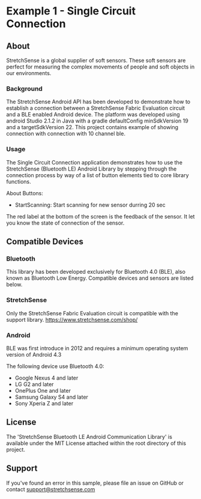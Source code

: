 # Example 1 - Single Circuit Connection  

## About

StretchSense is a global supplier of soft sensors. These soft sensors are perfect for measuring the complex movements of people and soft objects in our environments. 

### Background
The StretchSense Android API has been developed to demonstrate how to establish a connection between a StretchSense Fabric Evaluation circuit and a BLE enabled Android device. The platform was developed using android Studio 2.1.2 in Java with a gradle defaultConfig minSdkVersion 19 and a targetSdkVersion 22.
This project contains example of showing connection with connection with 10 channel ble.

### Usage
The Single Circuit Connection application demonstrates how to use the StretchSense (Bluetooth LE) Android Library by stepping through the connection process by way of a list of button elements tied to core library functions.

About Buttons:
* StartScanning: Start scanning for new sensor durring 20 sec

	
The red label at the bottom of the screen is the feedback of the sensor. It let you know the state of connection of the sensor.


## Compatible Devices

### Bluetooth
This library has been developed exclusively for Bluetooth 4.0 (BLE), also known as Bluetooth Low Energy. Compatible devices and sensors are listed below. 

### StretchSense
Only the StretchSense Fabric Evaluation circuit is compatible with the support library.
https://www.stretchsense.com/shop/

### Android
BLE was first introduce in 2012 and requires a minimum operating system version of Android 4.3

The following device use Bluetooth 4.0:
*	Google Nexus 4 and later
*	LG G2 and later
*   OnePlus One and later
*   Samsung Galaxy S4 and later
*   Sony Xperia Z and later

## License
The 'StretchSense Bluetooth LE Android Communication Library' is available under the MIT License attached within the root directory of this project.

## Support

If you've found an error in this sample, please file an issue on GitHub or contact support@stretchsense.com
